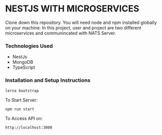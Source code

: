 # NESTJS WITH MICROSERVICES

Clone down this repository. You will need node and npm installed globally on your machine.
In this project, user and project are two different microservices and communincated with NATS Server.

### Technologies Used

- NestJs
- MongoDB
- TypeScript

### Installation and Setup Instructions

`lerna bootstrap`

To Start Server:

`npm run start`

To Access API on:

`http://localhost:3000`

